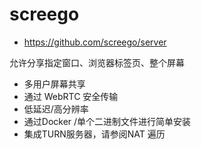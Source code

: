 # screego

- https://github.com/screego/server

允许分享指定窗口、浏览器标签页、整个屏幕

- 多用户屏幕共享
- 通过 WebRTC 安全传输
- 低延迟/高分辨率
- 通过Docker /单个二进制文件进行简单安装
- 集成TURN服务器，请参阅NAT 遍历

